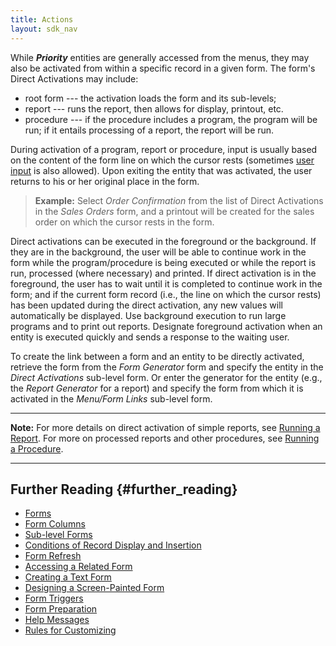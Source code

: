 ```yaml
---
title: Actions
layout: sdk_nav
---
```



While ***Priority*** entities are generally accessed from the menus,
they may also be activated from within a specific record in a given
form. The form's Direct Activations may include:

-   root form --- the activation loads the form and its sub-levels;
-   report --- runs the report, then allows for display, printout, etc.
-   procedure --- if the procedure includes a program, the program will
    be run; if it entails processing of a report, the report will be
    run.

During activation of a program, report or procedure, input is usually
based on the content of the form line on which the cursor rests
(sometimes [user input](User_Input_in_Procedures "wikilink") is also
allowed). Upon exiting the entity that was activated, the user returns
to his or her original place in the form.

> **Example:** Select *Order Confirmation* from the list of Direct
> Activations in the *Sales Orders* form, and a printout will be created
> for the sales order on which the cursor rests in the form.

Direct activations can be executed in the foreground or the background.
If they are in the background, the user will be able to continue work in
the form while the program/procedure is being executed or while the
report is run, processed (where necessary) and printed. If direct
activation is in the foreground, the user has to wait until it is
completed to continue work in the form; and if the current form record
(i.e., the line on which the cursor rests) has been updated during the
direct activation, any new values will automatically be displayed. Use
background execution to run large programs and to print out reports.
Designate foreground activation when an entity is executed quickly and
sends a response to the waiting user.

To create the link between a form and an entity to be directly
activated, retrieve the form from the *Form Generator* form and specify
the entity in the *Direct Activations* sub-level form. Or enter the
generator for the entity (e.g., the *Report Generator* for a report) and
specify the form from which it is activated in the *Menu/Form Links*
sub-level form.

------------------------------------------------------------------------

**Note:** For more details on direct activation of simple reports, see
[Running a Report](Running_a_Report "wikilink"). For more on processed
reports and other procedures, see [Running a
Procedure](Running_a_Procedure "wikilink").

------------------------------------------------------------------------

## Further Reading {#further_reading}

-   [Forms](Forms "wikilink")
-   [Form Columns](Form_Columns "wikilink")
-   [Sub-level Forms](Sub-level_Forms "wikilink")
-   [Conditions of Record Display and
    Insertion](Conditions_of_Record_Display_and_Insertion "wikilink")
-   [Form Refresh](Form_Refresh "wikilink")
-   [Accessing a Related Form](Accessing_a_Related_Form "wikilink")
-   [Creating a Text Form](Creating_a_Text_Form "wikilink")
-   [Designing a Screen-Painted
    Form](Designing_a_Screen-Painted_Form "wikilink")
-   [Form Triggers](Form_Triggers "wikilink")
-   [Form Preparation](Form_Preparation "wikilink")
-   [Help Messages](Help_Messages "wikilink")
-   [Rules for Customizing](Rules_for_Customizing "wikilink")
